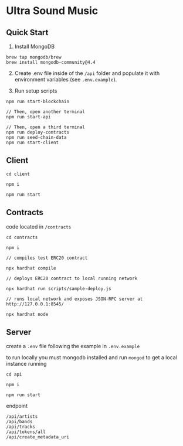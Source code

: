 # Ultra Sound Music

## Quick Start

1. Install MongoDB

```
brew tap mongodb/brew
brew install mongodb-community@4.4
```

2. Create .env file inside of the `/api` folder and populate it with environment variables (see `.env.example`).

3. Run setup scripts
```
npm run start-blockchain

// Then, open another terminal
npm run start-api

// Then, open a third terminal
npm run deploy-contracts
npm run seed-chain-data
npm run start-client
```

## Client

```
cd client

npm i

npm run start

```

## Contracts

code located in `/contracts`

```
cd contracts

npm i

// compiles test ERC20 contract

npx hardhat compile

// deploys ERC20 contract to local running network

npx hardhat run scripts/sample-deploy.js

// runs local network and exposes JSON-RPC server at http://127.0.0.1:8545/

npx hardhat node

```

## Server

create a `.env` file following the example in `.env.example`

to run locally you must mongodb installed and run `mongod` to get a local instance running

```
cd api

npm i

npm run start
```

endpoint

```
/api/artists
/api/bands
/api/tracks
/api/tokens/all
/api/create_metadata_uri
```

```

```
